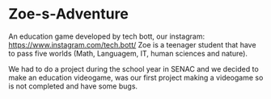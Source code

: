 # Zoe-s-Adventure

An education game developed by tech bott, our instagram: https://www.instagram.com/tech.bott/
Zoe is a teenager student that have to pass five worlds (Math, Languagem, IT, human sciences and nature). 

We had to do a project during the school year in SENAC and we decided to make an education videogame, was our first project making a videogame so is not completed and have some bugs.
